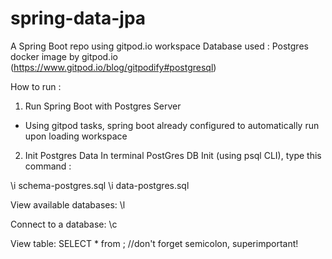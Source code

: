 # spring-data-jpa
A Spring Boot repo using gitpod.io workspace
Database used : Postgres docker image by gitpod.io (https://www.gitpod.io/blog/gitpodify#postgresql)

How to run :
1) Run Spring Boot with Postgres Server
- Using gitpod tasks, spring boot already configured to automatically run upon loading workspace

2) Init Postgres Data
In terminal PostGres DB Init (using psql CLI), type this command :

\i schema-postgres.sql 
\i data-postgres.sql

View available databases:
\l

Connect to a database:
\c <databasename> 

View table:
SELECT * from <tablename>; //don't forget semicolon, superimportant!